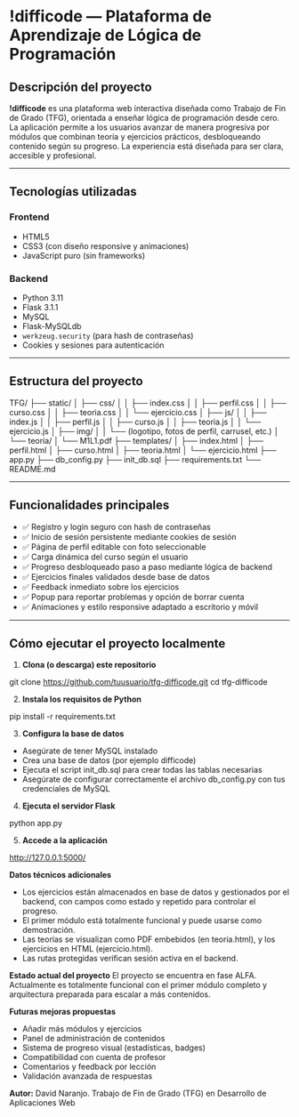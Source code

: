 # !difficode — Plataforma de Aprendizaje de Lógica de Programación

##  Descripción del proyecto

**!difficode** es una plataforma web interactiva diseñada como Trabajo de Fin de Grado (TFG), 
orientada a enseñar lógica de programación desde cero. La aplicación permite a los usuarios avanzar de manera progresiva por módulos que combinan teoría y ejercicios prácticos, 
desbloqueando contenido según su progreso. La experiencia está diseñada para ser clara, accesible y profesional.

---

##  Tecnologías utilizadas

###  Frontend
- HTML5
- CSS3 (con diseño responsive y animaciones)
- JavaScript puro (sin frameworks)

###  Backend
- Python 3.11
- Flask 3.1.1
- MySQL
- Flask-MySQLdb
- `werkzeug.security` (para hash de contraseñas)
- Cookies y sesiones para autenticación

---

##  Estructura del proyecto
TFG/
├── static/
│ ├── css/
│ │ ├── index.css
│ │ ├── perfil.css
│ │ ├── curso.css
│ │ ├── teoria.css
│ │ └── ejercicio.css
│ ├── js/
│ │ ├── index.js
│ │ ├── perfil.js
│ │ ├── curso.js
│ │ ├── teoria.js
│ │ └── ejercicio.js
│ ├── img/
│ │ └── (logotipo, fotos de perfil, carrusel, etc.)
│ └── teoría/
│ └── M1L1.pdf
├── templates/
│ ├── index.html
│ ├── perfil.html
│ ├── curso.html
│ ├── teoria.html
│ └── ejercicio.html
├── app.py
├── db_config.py
├── init_db.sql
├── requirements.txt
└── README.md

---

## Funcionalidades principales

- ✅ Registro y login seguro con hash de contraseñas
- ✅ Inicio de sesión persistente mediante cookies de sesión
- ✅ Página de perfil editable con foto seleccionable
- ✅ Carga dinámica del curso según el usuario
- ✅ Progreso desbloqueado paso a paso mediante lógica de backend
- ✅ Ejercicios finales validados desde base de datos
- ✅ Feedback inmediato sobre los ejercicios
- ✅ Popup para reportar problemas y opción de borrar cuenta
- ✅ Animaciones y estilo responsive adaptado a escritorio y móvil

---

## Cómo ejecutar el proyecto localmente

1. **Clona (o descarga) este repositorio**

git clone https://github.com/tuusuario/tfg-difficode.git
cd tfg-difficode

2. **Instala los requisitos de Python**

pip install -r requirements.txt

3. **Configura la base de datos**

- Asegúrate de tener MySQL instalado
- Crea una base de datos (por ejemplo difficode)
- Ejecuta el script init_db.sql para crear todas las tablas necesarias
- Asegúrate de configurar correctamente el archivo db_config.py con tus credenciales de MySQL

4. **Ejecuta el servidor Flask**

python app.py

5. **Accede a la aplicación**

http://127.0.0.1:5000/

**Datos técnicos adicionales**
- Los ejercicios están almacenados en base de datos y gestionados por el backend, con campos como estado y repetido para controlar el progreso.
- El primer módulo está totalmente funcional y puede usarse como demostración.
- Las teorías se visualizan como PDF embebidos (en teoria.html), y los ejercicios en HTML (ejercicio.html).
- Las rutas protegidas verifican sesión activa en el backend.

**Estado actual del proyecto**
El proyecto se encuentra en fase ALFA.
Actualmente es totalmente funcional con el primer módulo completo y arquitectura preparada para escalar a más contenidos.
 
 **Futuras mejoras propuestas**
- Añadir más módulos y ejercicios
- Panel de administración de contenidos
- Sistema de progreso visual (estadísticas, badges)
- Compatibilidad con cuenta de profesor
- Comentarios y feedback por lección
- Validación avanzada de respuestas

**Autor:**
David Naranjo.
Trabajo de Fin de Grado (TFG) en Desarrollo de Aplicaciones Web
